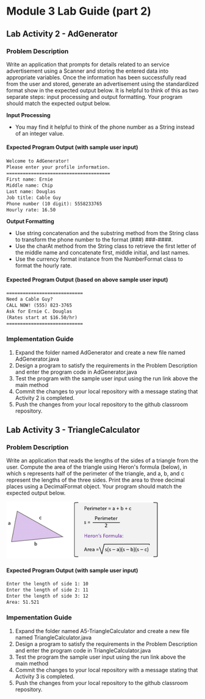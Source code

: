 # Module 3 Lab Guide (part 2)

## Lab Activity 2 - AdGenerator
### Problem Description
Write an application that prompts for details related to an service advertisement using a Scanner and storing the entered data into appropriate variables. Once the information has been successfully read from the user and stored, generate an advertisement using the standardized format show in the expected output below. It is helpful to think of this as two separate steps: input processing and output formatting. Your program should match the expected output below.  

**Input Processing**  
- You may find it helpful to think of the phone number as a String instead of an integer value.

#### Expected Program Output (with sample user input)
```
Welcome to AdGenerator!
Please enter your profile information.
======================================
First name: Ernie
Middle name: Chip
Last name: Douglas
Job title: Cable Guy
Phone number (10 digit): 5558233765
Hourly rate: 16.50
```

**Output Formatting**
- Use string concatenation and the substring method from the String class to transform the phone number to the format (###) ###-####.
- Use the charAt method from the String class to retrieve the first letter of the middle name and concatenate first, middle initial, and last names.
- Use the currency format instance from the NumberFormat class to format the hourly rate.
#### Expected Program Output (based on above sample user input)
```
============================
Need a Cable Guy?
CALL NOW! (555) 823-3765
Ask for Ernie C. Douglas
(Rates start at $16.50/hr)
============================
```

### Implementation Guide
1. Expand the folder named AdGenerator and create a new file named AdGenerator.java
2. Design a program to satisfy the requirements in the Problem Description and enter the program code in AdGenerator.java
3. Test the program with the sample user input using the run link above the main method
4. Commit the changes to your local repository with a message stating that Activity 2 is completed.
5. Push the changes from your local repository to the github classroom repository.


## Lab Activity 3 - TriangleCalculator
### Problem Description
Write an application that reads the lengths of the sides of a triangle from the user. Compute the area of the triangle using Heron's formula (below), in which s represents half of the perimeter of the triangle, and a, b, and c represent the lengths of the three sides. Print the area to three decimal places using a DecimalFormat object. Your program should match the expected output below.  

<img src="images/heron-formula.png" alt="Heron's Formula" width="400">

#### Expected Program Output (with sample user input)
```
Enter the length of side 1: 10
Enter the length of side 2: 11
Enter the length of side 3: 12
Area: 51.521
```

### Impementation Guide
1. Expand the folder named A5-TriangleCalculator and create a new file named TriangleCalculator.java
2. Design a program to satisfy the requirements in the Problem Description and enter the program code in TriangleCalculator.java
3. Test the program the sample user input using the run link above the main method
4. Commit the changes to your local repository with a message stating that Activity 3 is completed.
5. Push the changes from your local repository to the github classroom repository.
